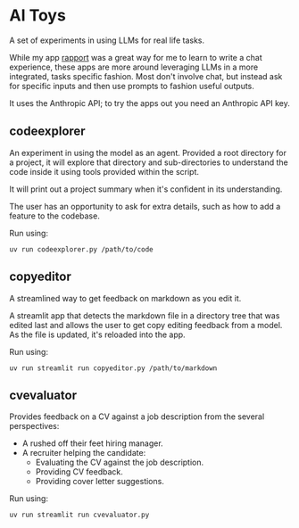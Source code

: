 # AI Toys

A set of experiments in using LLMs for real life tasks.

While my app [rapport] was a great way for me to learn to write a chat experience, these apps are more around leveraging LLMs in a more integrated, tasks specific fashion. Most don't involve chat, but instead ask for specific inputs and then use prompts to fashion useful outputs.

[rapport]: https://github.com/mikerhodes/rapport

It uses the Anthropic API; to try the apps out you need an Anthropic API key.

## codeexplorer

An experiment in using the model as an agent. Provided a root directory for a project, it will explore that directory and sub-directories to understand the code inside it using tools provided within the script.

It will print out a project summary when it's confident in its understanding.

The user has an opportunity to ask for extra details, such as how to add a feature to the codebase.

Run using:

```
uv run codeexplorer.py /path/to/code
```

## copyeditor

A streamlined way to get feedback on markdown as you edit it.

A streamlit app that detects the markdown file in a directory tree that was edited last and allows the user to get copy editing feedback from a model. As the file is updated, it's reloaded into the app.

Run using:

```
uv run streamlit run copyeditor.py /path/to/markdown
```

## cvevaluator

Provides feedback on a CV against a job description from the several perspectives:

- A rushed off their feet hiring manager.
- A recruiter helping the candidate:
    - Evaluating the CV against the job description.
    - Providing CV feedback.
    - Providing cover letter suggestions.

Run using:

```
uv run streamlit run cvevaluator.py
```
